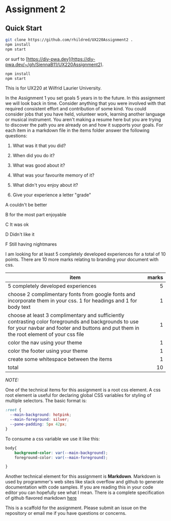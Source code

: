 # Assignment 2

## Quick Start

```bash
git clone https://github.com/rhildred/UX220Assignment2 .
npm install
npm start
```

or surf to [https://diy-pwa.dev](https://diy-pwa.dev/~/gh/SiennaB11/UX220Assignment2). 

```bash
npm install
npm start
```

This is for UX220 at Wilfrid Laurier University. 

In the Assignment 1 you set goals 5 years in to the future. In this assignment we will look back in time. Consider anything that you were involved with that required consistent effort and contribution of some kind. You could consider jobs that you have held, volunteer work, learning another language or musical instrument. You aren't making a resume here but you are trying to discover the path you are already on and how it supports your goals. For each item in a markdown file in the items folder answer the following questions:

1. What was it that you did?

2. When did you do it?

3. What was good about it?

4. What was your favourite memory of it?

5. What didn't you enjoy about it?

6. Give your experience a letter "grade"

A	couldn't be better

B	for the most part enjoyable

C	It was ok

D	Didn't like it

F	Still having nightmares

I am looking for at least 5 completely developed experiences for a total of 10 points. There are 10 more marks relating to branding your document with css.

| item | marks |
|---|---:
| 5 completely developed experiences | 5 |
| choose 2 complimentary fonts from google fonts and incorporate them in your css. 1 for headings and 1 for body text | 1 |
| choose at least 3 complimentary and sufficiently contrasting color foregrounds and backgrounds to use for your navbar and footer and buttons and put them in the root element of your css file | 1 |
| color the nav using your theme | 1 |
| color the footer using your theme | 1 |
| create some whitespace between the items | 1 |
| total | 10 |

*NOTE:*

One of the technical items for this assignment is a root css element. A css root element ia useful for declaring global CSS variables for styling of multiple selectors. 
The basic format is:

```css
:root {
  --main-background: hotpink;
  --main-foreground: silver;
  --pane-padding: 5px 42px;
}

```

To consume a css variable we use it like this:

```css
body{
    background-color: var(--main-background);
    foreground-color: var(--main-foreground);

}
```

Another technical element for this assignment is **Markdown**. 
Markdown is used by programmer's web sites like stack overflow and github to generate documentation with code samples. 
If you are reading this in your code editor you can hopefully see what I mean. There is a complete specification of github flavored markdown [here](https://github.github.com/gfm/)

This is a scaffold for the assignment. Please submit an issue on the repository or email me if you have questions or concerns.
